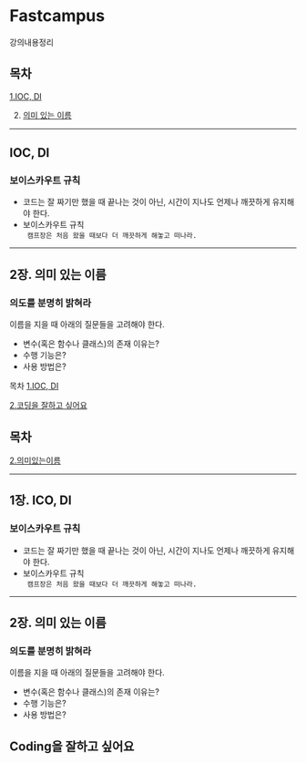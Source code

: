 # Fastcampus
강의내용정리

## 목차

[1.IOC, DI](#IOC-DI)


2. [의미 있는 이름](#2장.-의미-있는-이름)

  

---

## IOC, DI

### 보이스카우트 규칙

* 코드는 잘 짜기만 했을 때 끝나는 것이 아닌, 시간이 지나도 언제나 깨끗하게 유지해야 한다.
* 보이스카우트 규칙  
  ` 캠프장은 처음 왔을 때보다 더 깨끗하게 해놓고 떠나라.`

---

## 2장. 의미 있는 이름

### 의도를 분명히 밝혀라

이름을 지을 때 아래의 질문들을 고려해야 한다.

* 변수(혹은 함수나 클래스)의 존재 이유는?
* 수행 기능은?
* 사용 방법은?


목차
[1.IOC, DI](#IOC-DI)

[2.코딩을 잘하고 싶어요](#coding을-잘하고-싶어요)




## 목차

[2.의미있는이름](#-2장.-의미-있는-이름)

  

---

## 1장. ICO, DI

### 보이스카우트 규칙

* 코드는 잘 짜기만 했을 때 끝나는 것이 아닌, 시간이 지나도 언제나 깨끗하게 유지해야 한다.
* 보이스카우트 규칙  
  ` 캠프장은 처음 왔을 때보다 더 깨끗하게 해놓고 떠나라.`

---

## 2장. 의미 있는 이름

### 의도를 분명히 밝혀라

이름을 지을 때 아래의 질문들을 고려해야 한다.

* 변수(혹은 함수나 클래스)의 존재 이유는?
* 수행 기능은?
* 사용 방법은?


## Coding을 잘하고 싶어요
